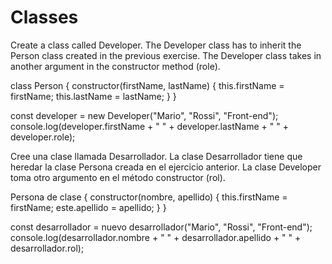 # Classes

Create a class called Developer. The Developer class has to inherit the Person class created in the previous exercise. The Developer class takes in another argument in the constructor method (role).

class Person {
constructor(firstName, lastName) {
this.firstName = firstName;
this.lastName = lastName;
}
}

const developer = new Developer("Mario", "Rossi", "Front-end");
console.log(developer.firstName + " " + developer.lastName + " " + developer.role);


Cree una clase llamada Desarrollador. La clase Desarrollador tiene que heredar la clase Persona creada en el ejercicio anterior. La clase Developer toma otro argumento en el método constructor (rol).

Persona de clase {
constructor(nombre, apellido) {
this.firstName = firstName;
este.apellido = apellido;
}
}

const desarrollador = nuevo desarrollador("Mario", "Rossi", "Front-end");
console.log(desarrollador.nombre + " " + desarrollador.apellido + " " + desarrollador.rol);
